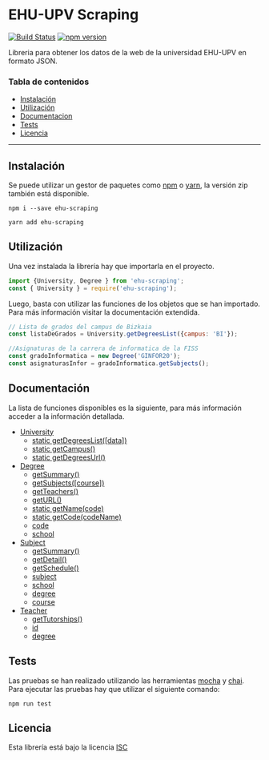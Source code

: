 # EHU-UPV Scraping 
[![Build Status](https://travis-ci.org/jcarral/ehu-scraping.svg?branch=master)](https://travis-ci.org/jcarral/ehu-scraping) [![npm version](https://badge.fury.io/js/ehu-scraping.svg)](https://badge.fury.io/js/ehu-scraping)

Libreria para obtener los datos de la web de la universidad EHU-UPV en formato JSON.

### Tabla de contenidos
- [Instalación](#instalacion)
- [Utilización](#utilizacion)
- [Documentacion](#documentacion)
- [Tests](#tests)
- [Licencia](#licencia)

---

## Instalación

Se puede utilizar un gestor de paquetes como [npm](https://www.npmjs.com/) o [yarn](https://yarnpkg.com/en/), la versión zip también está disponible.

```
npm i --save ehu-scraping
```
```
yarn add ehu-scraping
```

## Utilización

Una vez instalada la librería hay que importarla en el proyecto.
```javascript
import {University, Degree } from 'ehu-scraping';
const { University } = require('ehu-scraping');
```

Luego, basta con utilizar las funciones de los objetos que se han importado. Para más información visitar la documentación extendida.

```javascript
// Lista de grados del campus de Bizkaia
const listaDeGrados = University.getDegreesList({campus: 'BI'}); 

//Asignaturas de la carrera de informatica de la FISS
const gradoInformatica = new Degree('GINFOR20');
const asignaturasInfor = gradoInformatica.getSubjects(); 
```

## Documentación

La lista de funciones disponibles es la siguiente, para más información acceder a la información detallada.

- [University](./docs/api/University.md#university)
	- [static getDegreesList([data])](./docs/api/University.md#static-getdegreeslistdata--promise)
	- [static getCampus()](./docs/api/University.md#static-getcampus--object)
	- [static getDegreesUrl()](./docs/api/University.md#static-getdegreesurl--string)
- [Degree](./docs/api/Degree.md#degree)
	- [getSummary()](./docs/api/Degree.md#getsummary--promise)
	- [getSubjects([course])](./docs/api/Degree.md#getsubjectscourse--promise)
	- [getTeachers()](./docs/api/Degree.md#getteachers--promise)
	- [getURL()](./docs/api/Degree.md#static-geturl--string)
	- [static getName(code)](./docs/api/Degree.md#static-getnamecode--string)
	- [static getCode(codeName)](./docs/api/Degree.md#static-getcodename--string)
	- [code](./docs/api/Degree.md#code--string)
	- [school](./docs/api/Degree.md#school--string)
- [Subject](./docs/api/Subject.md#subject)
	- [getSummary()](./docs/api/Subject.md#getsummary--promise)
	- [getDetail()](./docs/api/Subject.md#getdetail--promise)
	- [getSchedule()](./docs/api/Subject.md#getschedule--promise)
	- [subject](./docs/api/Subject.md#subject--string)
	- [school](./docs/api/Subject.md#school--string)
	- [degree](./docs/api/Subject.md#degree--string)
	- [course](./docs/api/Subject.md#course--string)
- [Teacher](./docs/api/Teacher.md#teacher)
	- [getTutorships()](./docs/api/Teacher.md#gettutorships--promise)
	- [id](./docs/api/Teacher.md#id--string)
	- [degree](./docs/api/Teacher.md#degree--string)


## Tests
Las pruebas se han realizado utilizando las herramientas [mocha](https://mochajs.org/) y [chai](http://chaijs.com/).
Para ejecutar las pruebas hay que utilizar el siguiente comando:
```
npm run test
```

## Licencia
Esta librería está bajo la licencia [ISC](./LICENSE.md)
